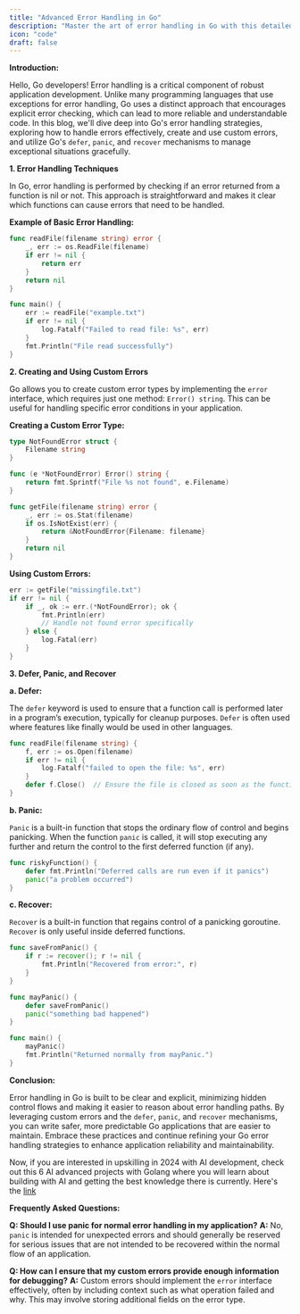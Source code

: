 ```yaml
---
title: "Advanced Error Handling in Go"
description: "Master the art of error handling in Go with this detailed guide. Learn about error handling techniques, how to create and use custom errors, and how to effectively use defer, panic, and recover in your applications."
icon: "code"
draft: false
---
```


**Introduction:**

Hello, Go developers! Error handling is a critical component of robust application development. Unlike many programming languages that use exceptions for error handling, Go uses a distinct approach that encourages explicit error checking, which can lead to more reliable and understandable code. In this blog, we'll dive deep into Go's error handling strategies, exploring how to handle errors effectively, create and use custom errors, and utilize Go's `defer`, `panic`, and `recover` mechanisms to manage exceptional situations gracefully.

**1. Error Handling Techniques**

In Go, error handling is performed by checking if an error returned from a function is nil or not. This approach is straightforward and makes it clear which functions can cause errors that need to be handled.

**Example of Basic Error Handling:**

```go
func readFile(filename string) error {
    _, err := os.ReadFile(filename)
    if err != nil {
        return err
    }
    return nil
}

func main() {
    err := readFile("example.txt")
    if err != nil {
        log.Fatalf("Failed to read file: %s", err)
    }
    fmt.Println("File read successfully")
}
```

**2. Creating and Using Custom Errors**

Go allows you to create custom error types by implementing the `error` interface, which requires just one method: `Error() string`. This can be useful for handling specific error conditions in your application.

**Creating a Custom Error Type:**

```go
type NotFoundError struct {
    Filename string
}

func (e *NotFoundError) Error() string {
    return fmt.Sprintf("File %s not found", e.Filename)
}

func getFile(filename string) error {
    _, err := os.Stat(filename)
    if os.IsNotExist(err) {
        return &NotFoundError{Filename: filename}
    }
    return nil
}
```

**Using Custom Errors:**

```go
err := getFile("missingfile.txt")
if err != nil {
    if _, ok := err.(*NotFoundError); ok {
        fmt.Println(err)
        // Handle not found error specifically
    } else {
        log.Fatal(err)
    }
}
```

**3. Defer, Panic, and Recover**

**a. Defer:**

The `defer` keyword is used to ensure that a function call is performed later in a program’s execution, typically for cleanup purposes. `Defer` is often used where features like finally would be used in other languages.

```go
func readFile(filename string) {
    f, err := os.Open(filename)
    if err != nil {
        log.Fatalf("failed to open the file: %s", err)
    }
    defer f.Close()  // Ensure the file is closed as soon as the function completes
}
```

**b. Panic:**

`Panic` is a built-in function that stops the ordinary flow of control and begins panicking. When the function `panic` is called, it will stop executing any further and return the control to the first deferred function (if any).

```go
func riskyFunction() {
    defer fmt.Println("Deferred calls are run even if it panics")
    panic("a problem occurred")
}
```

**c. Recover:**

`Recover` is a built-in function that regains control of a panicking goroutine. `Recover` is only useful inside deferred functions.

```go
func saveFromPanic() {
    if r := recover(); r != nil {
        fmt.Println("Recovered from error:", r)
    }
}

func mayPanic() {
    defer saveFromPanic()
    panic("something bad happened")
}

func main() {
    mayPanic()
    fmt.Println("Returned normally from mayPanic.")
}
```

**Conclusion:**

Error handling in Go is built to be clear and explicit, minimizing hidden control flows and making it easier to reason about error handling paths. By leveraging custom errors and the `defer`, `panic`, and `recover` mechanisms, you can write safer, more predictable Go applications that are easier to maintain. Embrace these practices and continue refining your Go error handling strategies to enhance application reliability and maintainability.

Now, if you are interested in upskilling in 2024 with AI development, check out this 6 AI advanced projects with Golang where you will learn about building with AI and getting the best knowledge there is currently. Here's the [link](https://akhilsharmatech.gumroad.com/l/zgxqq)

**Frequently Asked Questions:**

**Q: Should I use panic for normal error handling in my application?**
**A:** No, `panic` is intended for unexpected errors and should generally be reserved for serious issues that are not intended to be recovered within the normal flow of an application.

**Q: How can I ensure that my custom errors provide enough information for debugging?**
**A:** Custom errors should implement the `error` interface effectively, often by including context such as what operation failed and why. This may involve storing additional fields on the error type.
